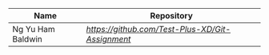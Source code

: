 | Name       | Repository                           |
|------------|--------------------------------------|
| Ng Yu Ham Baldwin | _https://github.com/Test-Plus-XD/Git-Assignment_ |
